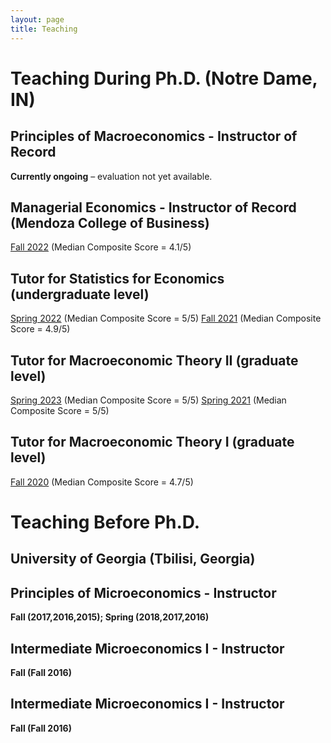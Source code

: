 ```yaml
---
layout: page
title: Teaching
---
```

# Teaching During Ph.D. (Notre Dame, IN)

## Principles of Macroeconomics - Instructor of Record
**Currently ongoing** – evaluation not yet available.

## Managerial Economics - Instructor of Record (Mendoza College of Business)
[Fall 2022](/uploads/Instructor_History_managerial.pdf) (Median Composite Score = 4.1/5)

## Tutor for Statistics for Economics (undergraduate level)
[Spring 2022](/uploads/Instructor_History_stats_2022.pdf) (Median Composite Score = 5/5)
[Fall 2021](/uploads/Instructor_History_stats_2021.pdf) (Median Composite Score = 4.9/5)

## Tutor for Macroeconomic Theory II (graduate level)
[Spring 2023](/uploads/Instructor_History_macro_2_2023.pdf) (Median Composite Score = 5/5)
[Spring 2021](/uploads/Instructor_History_macro_2_2021.pdf) (Median Composite Score = 5/5)

## Tutor for Macroeconomic Theory I (graduate level)
[Fall 2020](/uploads/Instructor_History_macro_1_2020.pdf)   (Median Composite Score = 4.7/5)

# Teaching Before Ph.D. 

## University of Georgia (Tbilisi, Georgia)

## Principles of Microeconomics - Instructor
**Fall (2017,2016,2015); Spring (2018,2017,2016)**

## Intermediate Microeconomics I - Instructor
**Fall (Fall 2016)**

## Intermediate Microeconomics I - Instructor
**Fall (Fall 2016)**
